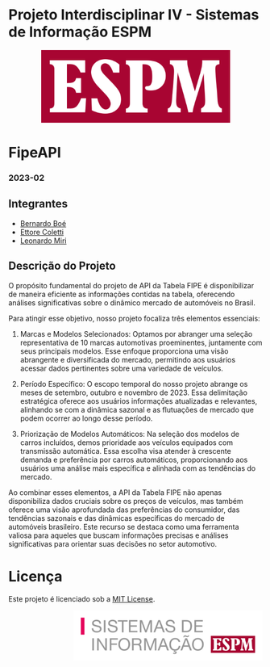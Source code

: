 # Projeto Interdisciplinar IV - Sistemas de Informação ESPM

<p align="center">
    <a href="https://www.espm.br/cursos-de-graduacao/sistemas-de-informacao/"><img src="https://raw.githubusercontent.com/tech-espm/misc-template/main/logo.png" alt="Sistemas de Informação ESPM" style="width: 375px;"/></a>
</p>

# FipeAPI 

### 2023-02

## Integrantes
- [Bernardo Boé](https://github.com/bernardoboe)
- [Ettore Coletti](https://github.com/EttoreENC)
- [Leonardo Miri](https://github.com/LeoMiriZ)

## Descrição do Projeto

O propósito fundamental do projeto de API da Tabela FIPE é disponibilizar de maneira eficiente as informações contidas na tabela, oferecendo análises significativas sobre o dinâmico mercado de automóveis no Brasil.

Para atingir esse objetivo, nosso projeto focaliza três elementos essenciais:

  1. Marcas e Modelos Selecionados: Optamos por abranger uma seleção representativa de 10 marcas automotivas proeminentes, juntamente com seus principais modelos. Esse enfoque proporciona uma visão abrangente e diversificada do mercado, permitindo aos usuários acessar dados pertinentes sobre uma variedade de veículos.
  
  2. Período Específico: O escopo temporal do nosso projeto abrange os meses de setembro, outubro e novembro de 2023. Essa delimitação estratégica oferece aos usuários informações atualizadas e relevantes, alinhando se com a dinâmica sazonal e as flutuações de mercado que podem ocorrer ao longo desse período.
  
  3. Priorização de Modelos Automáticos: Na seleção dos modelos de carros incluídos, demos prioridade aos veículos equipados com transmissão automática. Essa escolha visa atender à crescente demanda e preferência por carros automáticos, proporcionando aos usuários uma análise mais específica e alinhada com as tendências do mercado.

Ao combinar esses elementos, a API da Tabela FIPE não apenas disponibiliza dados cruciais sobre os preços de veículos, mas também oferece uma visão aprofundada das preferências do consumidor, das tendências sazonais e das dinâmicas específicas do mercado de automóveis brasileiro. Este recurso se destaca como uma ferramenta valiosa para aqueles que buscam informações precisas e análises significativas para orientar suas decisões no setor automotivo.

# Licença

Este projeto é licenciado sob a [MIT License](https://github.com/tech-espm/misc-template/blob/main/LICENSE).

<p align="right">
    <a href="https://www.espm.br/cursos-de-graduacao/sistemas-de-informacao/"><img src="https://raw.githubusercontent.com/tech-espm/misc-template/main/logo-si-512.png" alt="Sistemas de Informação ESPM" style="width: 375px;"/></a>
</p>
